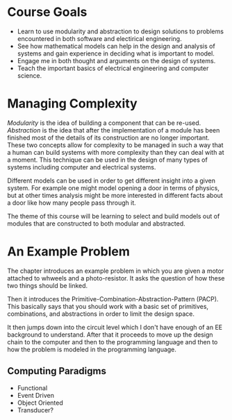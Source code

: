 # Course Goals

- Learn to use modularity and abstraction to design solutions to problems encountered in both software and electirical engineering.
- See how mathematical models can help in the design and analysis of systems and gain experience in deciding what is important to model.
- Engage me in both thought and arguments on the design of systems.
- Teach the important basics of electrical engineering and computer science.

# Managing Complexity

*Modularity* is the idea of building a component that can be re-used. *Abstraction* is the idea that after the implementation of a module has been finished most of the details of its construction are no longer important. These two concepts allow for complexity to be managed in such a way that a human can build systems with more complexity than they can deal with at a moment. This technique can be used in the design of many types of systems including computer and electrical systems.

Different models can be used in order to get different insight into a given system. For example one might model opening a door in terms of physics, but at other times analysis might be more interested in different facts about a door like how many people pass through it.

The theme of this course will be learning to select and build models out of modules that are constructed to both modular and abstracted.

# An Example Problem

The chapter introduces an example problem in which you are given a motor attached to whweels and a photo-resistor. It asks the question of how these two things should be linked.

Then it introduces the Primitive-Combination-Abstraction-Pattern (PACP). This basically says that you should work with a basic set of primitives, combinations, and abstractions in order to limit the design space.

It then jumps down into the circuit level which I don't have enough of an EE background to understand. After that it proceeds to move up the design chain to the computer and then to the programming language and then to how the problem is modeled in the programming language.

## Computing Paradigms

- Functional
- Event Driven
- Object Oriented
- Transducer?
